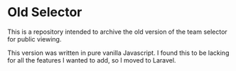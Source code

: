 # Old Selector
This is a repository intended to archive the old version of the team selector for public viewing.

This version was written in pure vanilla Javascript. I found this to be lacking for all the features I wanted to add, so I moved to Laravel.
